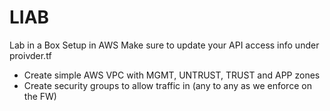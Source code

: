 # LIAB
Lab in a Box Setup in AWS
Make sure to update your API access info under proivder.tf
* Create simple AWS VPC with MGMT, UNTRUST, TRUST and APP zones
* Create security groups to allow traffic in (any to any as we enforce on the FW)
